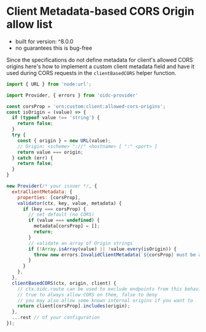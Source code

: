 # Client Metadata-based CORS Origin allow list

- built for version: ^8.0.0
- no guarantees this is bug-free

Since the specifications do not define metadata for client's allowed CORS origins here's
how to implement a custom client metadata field and have it used during CORS requests
in the `clientBasedCORS` helper function.

```js
import { URL } from 'node:url';

import Provider, { errors } from 'oidc-provider'

const corsProp = 'urn:custom:client:allowed-cors-origins';
const isOrigin = (value) => {
  if (typeof value !== 'string') {
    return false;
  }
  try {
    const { origin } = new URL(value);
    // Origin: <scheme> "://" <hostname> [ ":" <port> ]
    return value === origin;
  } catch (err) {
    return false;
  }
}

new Provider(/* your issuer */, {
  extraClientMetadata: {
    properties: [corsProp],
    validator(ctx, key, value, metadata) {
      if (key === corsProp) {
        // set default (no CORS)
        if (value === undefined) {
          metadata[corsProp] = [];
          return;
        }
        // validate an array of Origin strings
        if (!Array.isArray(value) || !value.every(isOrigin)) {
          throw new errors.InvalidClientMetadata(`${corsProp} must be an array of origins`);
        }
      }
    },
  },
  clientBasedCORS(ctx, origin, client) {
    // ctx.oidc.route can be used to exclude endpoints from this behaviour, in that case just return
    // true to always allow CORS on them, false to deny
    // you may also allow some known internal origins if you want to
    return client[corsProp].includes(origin);
  },
  ...rest // of your configuration
});
```
